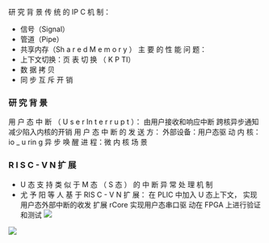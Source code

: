 研 究 背 景 传 统 的 IP C 机 制：
- 信号（Signal） 
- 管道（Pipe） 
- 共享内存（Sh a r e d M e m o r y ） 
主 要 的 性 能 问 题： 
- 上下文切换：页 表 切 换 （ K P TI） 
- 数 据 拷 贝 
- 同 步 互 斥 开 销

### 研 究 背 景
用 户 态 中 断 （ U s e r In t e r r u p t ）： 由用户接收和响应中断 跨核异步通知 减少陷入内核的开销 
用 户 态 中 断 的 发 送 方： 外部设备：用户态驱 动 内 核：io _ u rin g 异 步 唤 醒 进 程：微 内 核 场 景
### R I S C - V N 扩 展
- U 态 支 持 类 似 于 M 态 （ S 态 ） 的 中 断 异 常 处 理 机 制
- 尤 予 阳 等 人 基 于 RIS C - V N 扩 展： 在 PLIC 中加入 U 态上下文， 实现用户态外部中断的收发 扩展 rCore 实现用户态串口驱 动在 FPGA 上进行验证和测试
![](Pasted%20image%2020250603220621.png)



![](Pasted%20image%2020250603220704.png)
